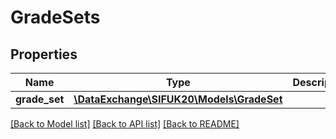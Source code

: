 # GradeSets

## Properties
Name | Type | Description | Notes
------------ | ------------- | ------------- | -------------
**grade_set** | [**\DataExchange\SIFUK20\Models\GradeSet**](GradeSet.md) |  | [optional] 

[[Back to Model list]](../README.md#documentation-for-models) [[Back to API list]](../README.md#documentation-for-api-endpoints) [[Back to README]](../README.md)


